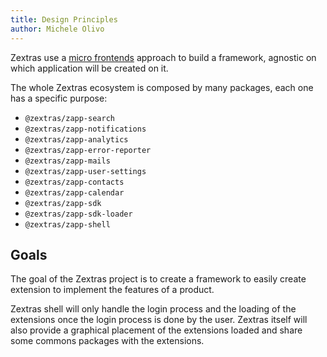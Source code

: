 ```yaml
---
title: Design Principles
author: Michele Olivo
---
```


Zextras use a [micro frontends][1] approach to build a framework, agnostic on which application will be created on it.

The whole Zextras ecosystem is composed by many packages, each one has a specific purpose:
* `@zextras/zapp-search`
* `@zextras/zapp-notifications`
* `@zextras/zapp-analytics`
* `@zextras/zapp-error-reporter`
* `@zextras/zapp-mails`
* `@zextras/zapp-user-settings`
* `@zextras/zapp-contacts`
* `@zextras/zapp-calendar`
* `@zextras/zapp-sdk`
* `@zextras/zapp-sdk-loader`
* `@zextras/zapp-shell`

## Goals

The goal of the Zextras project is to create a framework to easily create extension to implement the features of a product.

Zextras shell will only handle the login process and the loading of the extensions once the login process is done by the user.
Zextras itself will also provide a graphical placement of the extensions loaded and share some commons packages with the extensions.

[1]: https://martinfowler.com/articles/micro-frontends.html
